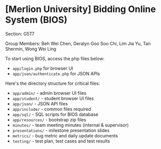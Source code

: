 # [Merlion University] Bidding Online System (BIOS)

Section: G5T7

Group Members: Beh Wei Chen, Geralyn Goo Soo Chi, Lim Jia Yu, Tan Shermin, Wong Wei Ling

To start using BIOS, access the php files below:
* `app/login.php` for browser UI
* `app/json/authenticate.php` for JSON APIs

Here's the directory structure for critical files:
* `app/admin/` - admin browser UI files
* `app/student/` - student browser UI files
* `app/json/` - JSON API files
* `app/include/` - common files required
* `app/sql/` - SQL scripts for BIOS database
* `app/resources/` - bootstrap zip files
* `minutes/` - team meeting minutes (internal & supervisor)
* `presentations/` - milestone presentation slides
* `metrics/` - bug metric and daily update documents
* `testing/` - test plan, test cases and test results